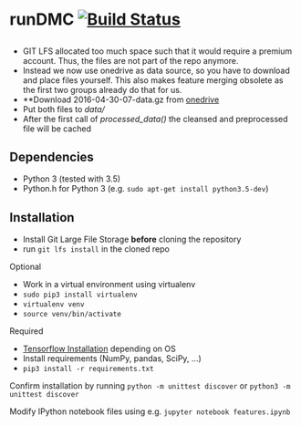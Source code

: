 # runDMC [![Build Status](https://travis-ci.com/AlexImmer/run-dmc.svg?token=RTEhNHKreGSnaC3U1jh2&branch=master)](https://travis-ci.com/AlexImmer/run-dmc)

##
- GIT LFS allocated too much space such that it would require a premium account. Thus, the files are not part of the repo anymore.
- Instead we now use onedrive as data source, so you have to download and place files yourself. This also makes feature merging obsolete as the first two groups already do that for us.
- **Download 2016-04-30-07-data.gz from [onedrive](https://onedrive.live.com/?authkey=%21AAjJc4NIZ1ot97U&id=876D0040AD5E0EBE%213618&cid=876D0040AD5E0EBE)
- Put both files to *data/*
- After the first call of *processed_data()* the cleansed and preprocessed file will be cached

## Dependencies
- Python 3 (tested with 3.5)
- Python.h for Python 3 (e.g. `sudo apt-get install python3.5-dev`)

## Installation
- Install Git Large File Storage **before** cloning the repository  
- run `git lfs install` in the cloned repo  

Optional
- Work in a virtual environment using virtualenv
- `sudo pip3 install virtualenv`  
- `virtualenv venv`
- `source venv/bin/activate`

Required
- [Tensorflow Installation](https://www.tensorflow.org/versions/r0.8/get_started/os_setup.html#pip-installation) depending on OS
- Install requirements (NumPy, pandas, SciPy, ...)
- `pip3 install -r requirements.txt`

Confirm installation by running `python -m unittest discover` or `python3 -m unittest discover`

Modify IPython notebook files using e.g. `jupyter notebook features.ipynb`
